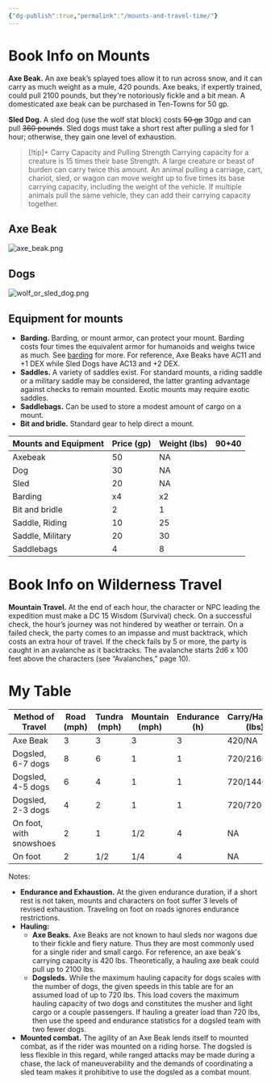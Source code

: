 ```yaml
---
{"dg-publish":true,"permalink":"/mounts-and-travel-time/"}
---
```



# Book Info on Mounts
**Axe Beak.** An axe beak’s splayed toes allow it to run across snow, and it can carry as much weight as a mule, 420 pounds. Axe beaks, if expertly trained, could pull 2100 pounds, but they're notoriously fickle and a bit mean. A domesticated axe beak can be purchased in Ten-Towns for 50 gp.

**Sled Dog.** A sled dog (use the wolf stat block) costs ~~50 gp~~ 30gp and can pull ~~360 pounds~~. Sled dogs must take a short rest after pulling a sled for 1 hour; otherwise, they gain one level of exhaustion.

> [!tip]+ Carry Capacity and Pulling Strength
> Carrying capacity for a creature is 15 times their base Strength. A large creature or beast of burden can carry twice this amount. An animal pulling a carriage, cart, chariot, sled, or wagon can move weight up to five times its base carrying capacity, including the weight of the vehicle. If multiple animals pull the same vehicle, they can add their carrying capacity together.

## Axe Beak
![axe_beak.png](/img/user/_attachments/statblocks/axe_beak.png)

## Dogs
![wolf_or_sled_dog.png](/img/user/_attachments/statblocks/wolf_or_sled_dog.png)

## Equipment for mounts
- **Barding.** Barding, or mount armor, can protect your mount. Barding costs four times the equivalent armor for humanoids and weighs twice as much. See [barding](https://www.dndbeyond.com/equipment/barding) for more. For reference, Axe Beaks have AC11 and +1 DEX while Sled Dogs have AC13 and +2 DEX.
- **Saddles.** A variety of saddles exist. For standard mounts, a riding saddle or a military saddle may be considered, the latter granting advantage against checks to remain mounted. Exotic mounts may require exotic saddles.
- **Saddlebags.** Can be used to store a modest amount of cargo on a mount.
- **Bit and bridle.** Standard gear to help direct a mount. 

| Mounts and Equipment | Price (gp) | Weight (lbs) | 90+40 |
| -------------------- | ---------- | ------------ | ----- |
| Axebeak              | 50         | NA           |       |
| Dog                  | 30         | NA           |       |
| Sled                 | 20         | NA           |       |
| Barding              | x4         | x2           |       |
| Bit and bridle       | 2          | 1            |       |
| Saddle, Riding       | 10         | 25           |       |
| Saddle, Military     | 20         | 30           |       |
| Saddlebags           | 4          | 8            |       |

# Book Info on Wilderness Travel
**Mountain Travel.** At the end of each hour, the character or NPC leading the expedition must make a DC 15 Wisdom (Survival) check. On a successful check, the hour’s journey was not hindered by weather or terrain. On a  failed check, the party comes to an impasse and must backtrack, which costs an extra hour of travel. If the check fails by 5 or more, the party is caught in an avalanche as it backtracks. The avalanche starts 2d6 x 100 feet above the characters (see “Avalanches,” page 10).

# My Table


| Method of Travel        | Road (mph) | Tundra (mph) | Mountain (mph) | Endurance (h) | Carry/Hauling (lbs) |
| ----------------------- | ---------- | ------------ | -------------- | ------------- | ------------------- |
| Axe Beak                | 3          | 3            | 3              | 3             | 420/NA              |
| Dogsled, 6-7 dogs       | 8          | 6            | 1              | 1             | 720/2160            |
| Dogsled, 4-5 dogs       | 6          | 4            | 1              | 1             | 720/1440            |
| Dogsled, 2-3 dogs       | 4          | 2            | 1              | 1             | 720/720             |
| On foot, with snowshoes | 2          | 1            | 1/2            | 4             | NA                  |
| On foot                 | 2          | 1/2          | 1/4            | 4             | NA                  |

Notes: 
 - **Endurance and Exhaustion.** At the given endurance duration, if a short rest is not taken, mounts and characters on foot suffer 3 levels of revised exhaustion. Traveling on foot on roads ignores endurance restrictions.
 - **Hauling:** 
	 - **Axe Beaks.** Axe Beaks are not known to haul sleds nor wagons due to their fickle and fiery nature. Thus they are most commonly used for a single rider and small cargo. For reference, an axe beak's carrying capacity is 420 lbs. Theoretically, a hauling axe beak could pull up to 2100 lbs.
	 - **Dogsleds.** While the maximum hauling capacity for dogs scales with the number of dogs, the given speeds in this table are for an assumed load of up to 720 lbs. This load covers the maximum hauling capacity of two dogs and constitutes the musher and light cargo or a couple passengers. If hauling a greater load than 720 lbs, then use the speed and endurance statistics for a dogsled team with two fewer dogs.
 - **Mounted combat.** The agility of an Axe Beak lends itself to mounted combat, as if the rider was mounted on a riding horse. The dogsled is less flexible in this regard, while ranged attacks may be made during a chase, the lack of maneuverability and the demands of coordinating a sled team makes it prohibitive to use the dogsled as a combat mount.





